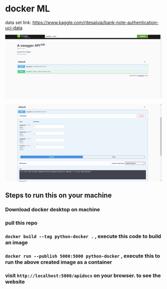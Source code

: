 # docker ML

data set link: https://www.kaggle.com/ritesaluja/bank-note-authentication-uci-data

<p align="center">
  <img width="auto" height="auto" src="/images/docker-1.jpg">
</p>

<p align="center">
  <img width="auto" height="auto" src="/images/docker-2.jpg">
</p>

## Steps to run this on your machine

### Download docker desktop on machine
### pull this repo
### `docker build --tag python-docker .` , execute this code to build an image
### `docker run --publish 5000:5000 python-docker` , execute this to run the above created image as a container
### visit `http://localhost:5000/apidocs` on your browser. to see the website
